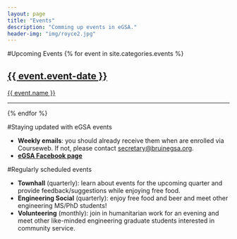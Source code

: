 ```yaml
---
layout: page
title: "Events"
description: "Comming up events in eGSA."
header-img: "img/royce2.jpg"
---
```

#Upcoming Events
{% for event in site.categories.events %}
<div class="row">
	<a href="{{ event.url | prepend: site.baseurl }}">
    	<h2 class="post-title text-left">{{ event.event-date }}</h2>
    	<p class="text-left">{{ event.name }}</p>
	</a>
</div>
<hr>
{% endfor %}

#Staying updated with eGSA events
* <b>Weekly emails</b>: you should already receive them when are enrolled via Courseweb. If not, please contact secretary@bruinegsa.org.
* <a href="https://www.facebook.com/UCLA.eGSA?fref=ts" ><b>eGSA Facebook page</b></a>

#Regularly scheduled events
* <b>Townhall</b> (quarterly): learn about events for the upcoming quarter and provide feedback/suggestions while enjoying free food.
* <b>Engineering Social</b> (quarterly): enjoy free food and beer and meet other engineering MS/PhD students!
* <b>Volunteering</b> (monthly): join in humanitarian work for an evening and meet other like-minded engineering graduate students interested in community service.

